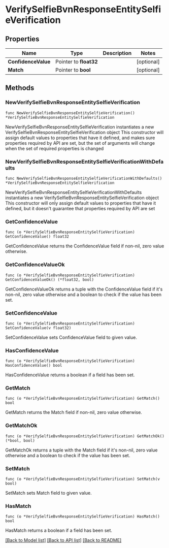 # VerifySelfieBvnResponseEntitySelfieVerification

## Properties

Name | Type | Description | Notes
------------ | ------------- | ------------- | -------------
**ConfidenceValue** | Pointer to **float32** |  | [optional] 
**Match** | Pointer to **bool** |  | [optional] 

## Methods

### NewVerifySelfieBvnResponseEntitySelfieVerification

`func NewVerifySelfieBvnResponseEntitySelfieVerification() *VerifySelfieBvnResponseEntitySelfieVerification`

NewVerifySelfieBvnResponseEntitySelfieVerification instantiates a new VerifySelfieBvnResponseEntitySelfieVerification object
This constructor will assign default values to properties that have it defined,
and makes sure properties required by API are set, but the set of arguments
will change when the set of required properties is changed

### NewVerifySelfieBvnResponseEntitySelfieVerificationWithDefaults

`func NewVerifySelfieBvnResponseEntitySelfieVerificationWithDefaults() *VerifySelfieBvnResponseEntitySelfieVerification`

NewVerifySelfieBvnResponseEntitySelfieVerificationWithDefaults instantiates a new VerifySelfieBvnResponseEntitySelfieVerification object
This constructor will only assign default values to properties that have it defined,
but it doesn't guarantee that properties required by API are set

### GetConfidenceValue

`func (o *VerifySelfieBvnResponseEntitySelfieVerification) GetConfidenceValue() float32`

GetConfidenceValue returns the ConfidenceValue field if non-nil, zero value otherwise.

### GetConfidenceValueOk

`func (o *VerifySelfieBvnResponseEntitySelfieVerification) GetConfidenceValueOk() (*float32, bool)`

GetConfidenceValueOk returns a tuple with the ConfidenceValue field if it's non-nil, zero value otherwise
and a boolean to check if the value has been set.

### SetConfidenceValue

`func (o *VerifySelfieBvnResponseEntitySelfieVerification) SetConfidenceValue(v float32)`

SetConfidenceValue sets ConfidenceValue field to given value.

### HasConfidenceValue

`func (o *VerifySelfieBvnResponseEntitySelfieVerification) HasConfidenceValue() bool`

HasConfidenceValue returns a boolean if a field has been set.

### GetMatch

`func (o *VerifySelfieBvnResponseEntitySelfieVerification) GetMatch() bool`

GetMatch returns the Match field if non-nil, zero value otherwise.

### GetMatchOk

`func (o *VerifySelfieBvnResponseEntitySelfieVerification) GetMatchOk() (*bool, bool)`

GetMatchOk returns a tuple with the Match field if it's non-nil, zero value otherwise
and a boolean to check if the value has been set.

### SetMatch

`func (o *VerifySelfieBvnResponseEntitySelfieVerification) SetMatch(v bool)`

SetMatch sets Match field to given value.

### HasMatch

`func (o *VerifySelfieBvnResponseEntitySelfieVerification) HasMatch() bool`

HasMatch returns a boolean if a field has been set.


[[Back to Model list]](../README.md#documentation-for-models) [[Back to API list]](../README.md#documentation-for-api-endpoints) [[Back to README]](../README.md)


